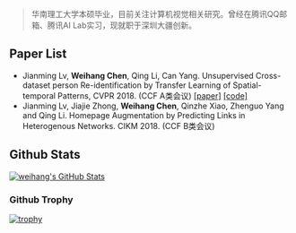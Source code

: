 
> 华南理工大学本硕毕业，目前关注计算机视觉相关研究。曾经在腾讯QQ邮箱、腾讯AI Lab实习，现就职于深圳大疆创新。

## Paper List

* Jianming Lv, **Weihang Chen**, Qing Li, Can Yang. Unsupervised Cross-dataset person Re-identification by Transfer Learning of Spatial-temporal Patterns, CVPR 2018. \(CCF A类会议\) [\[paper\]](http://openaccess.thecvf.com/content_cvpr_2018/papers/Lv_Unsupervised_Cross-Dataset_Person_CVPR_2018_paper.pdf) [\[code\]](https://github.com/ahangchen/TFusion)
* Jianming Lv, Jiajie Zhong, **Weihang Chen**, Qinzhe Xiao, Zhenguo Yang and Qing Li. Homepage Augmentation by Predicting Links in Heterogenous Networks. CIKM 2018. \(CCF B类会议\)


## Github Stats

<a href="https://github.com/ahangchen">
  <img align="center" src="https://github-readme-stats-sigma-five.vercel.app/api?username=ahangchen&show_icons=true&line_height=27&count_private=true" alt="weihang's GitHub Stats" />
</a>


### Github Trophy
[![trophy](https://github-profile-trophy.vercel.app/?username=ahangchen&column=7)](https://github.com/ahangchen/windy-afternoon)



